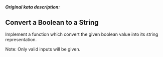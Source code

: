 ##### Original kata description:

## Convert a Boolean to a String

Implement a function which convert the given boolean value into its string representation.

Note: Only valid inputs will be given.